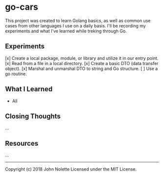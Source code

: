 # go-cars

This project was created to learn Golang basics, as well as common use cases from other languages I use on a daily basis. I'll be recording my experiments and what I've learned while treking through Go. 

## Experiments

[x] Create a local package, module, or library and utilize it in our entry point.
[x] Read from a file in a local directory.
[x] Create a basic DTO (data transfer object).
[x] Marshal and unmarshal DTO to string and Go structure.
[ ] Use a go routine.

## What I Learned

* All 

## Closing Thoughts

...

## Resources

...

---

Copyright (c) 2018 John Nolette Licensed under the MIT License.